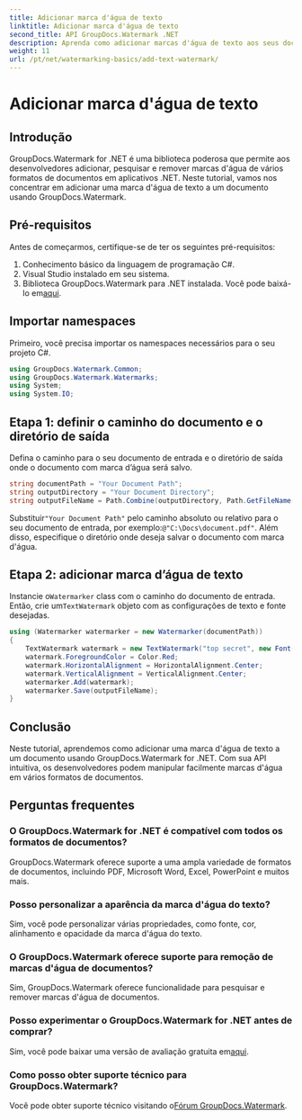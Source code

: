 ```yaml
---
title: Adicionar marca d'água de texto
linktitle: Adicionar marca d'água de texto
second_title: API GroupDocs.Watermark .NET
description: Aprenda como adicionar marcas d'água de texto aos seus documentos usando Groupdocs Watermark for .NET com este guia passo a passo.
weight: 11
url: /pt/net/watermarking-basics/add-text-watermark/
---
```


# Adicionar marca d'água de texto

## Introdução
GroupDocs.Watermark for .NET é uma biblioteca poderosa que permite aos desenvolvedores adicionar, pesquisar e remover marcas d'água de vários formatos de documentos em aplicativos .NET. Neste tutorial, vamos nos concentrar em adicionar uma marca d'água de texto a um documento usando GroupDocs.Watermark.
## Pré-requisitos
Antes de começarmos, certifique-se de ter os seguintes pré-requisitos:
1. Conhecimento básico da linguagem de programação C#.
2. Visual Studio instalado em seu sistema.
3.  Biblioteca GroupDocs.Watermark para .NET instalada. Você pode baixá-lo em[aqui](https://releases.groupdocs.com/Watermark/net/).

## Importar namespaces
Primeiro, você precisa importar os namespaces necessários para o seu projeto C#.
```csharp
using GroupDocs.Watermark.Common;
using GroupDocs.Watermark.Watermarks;
using System;
using System.IO;
```
## Etapa 1: definir o caminho do documento e o diretório de saída
Defina o caminho para o seu documento de entrada e o diretório de saída onde o documento com marca d’água será salvo.
```csharp
string documentPath = "Your Document Path";
string outputDirectory = "Your Document Directory";
string outputFileName = Path.Combine(outputDirectory, Path.GetFileName(documentPath));
```
 Substituir`"Your Document Path"` pelo caminho absoluto ou relativo para o seu documento de entrada, por exemplo:`@"C:\Docs\document.pdf"`. Além disso, especifique o diretório onde deseja salvar o documento com marca d'água.
## Etapa 2: adicionar marca d’água de texto
 Instancie o`Watermarker` class com o caminho do documento de entrada. Então, crie um`TextWatermark` objeto com as configurações de texto e fonte desejadas.
```csharp
using (Watermarker watermarker = new Watermarker(documentPath))
{
    TextWatermark watermark = new TextWatermark("top secret", new Font("Arial", 36));
    watermark.ForegroundColor = Color.Red;
    watermark.HorizontalAlignment = HorizontalAlignment.Center;
    watermark.VerticalAlignment = VerticalAlignment.Center;
    watermarker.Add(watermark);
    watermarker.Save(outputFileName);
}
```

## Conclusão
Neste tutorial, aprendemos como adicionar uma marca d'água de texto a um documento usando GroupDocs.Watermark for .NET. Com sua API intuitiva, os desenvolvedores podem manipular facilmente marcas d'água em vários formatos de documentos.
## Perguntas frequentes
### O GroupDocs.Watermark for .NET é compatível com todos os formatos de documentos?
GroupDocs.Watermark oferece suporte a uma ampla variedade de formatos de documentos, incluindo PDF, Microsoft Word, Excel, PowerPoint e muitos mais.
### Posso personalizar a aparência da marca d'água do texto?
Sim, você pode personalizar várias propriedades, como fonte, cor, alinhamento e opacidade da marca d'água do texto.
### O GroupDocs.Watermark oferece suporte para remoção de marcas d'água de documentos?
Sim, GroupDocs.Watermark oferece funcionalidade para pesquisar e remover marcas d'água de documentos.
### Posso experimentar o GroupDocs.Watermark for .NET antes de comprar?
 Sim, você pode baixar uma versão de avaliação gratuita em[aqui](https://releases.groupdocs.com/).
### Como posso obter suporte técnico para GroupDocs.Watermark?
 Você pode obter suporte técnico visitando o[Fórum GroupDocs.Watermark](https://forum.groupdocs.com/c/watermark/19).